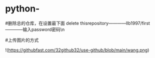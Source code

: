 # python-

#删除总的仓库，在设置最下面 delete thisrepository————llb1997/first————输入password密码\n

#上传图片的方式

!(https://githubfast.com/32github32/use-github/blob/main/wang.png)
